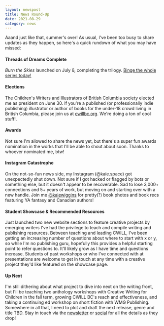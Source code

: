 ```yaml
---
layout: newspost
title: News Round-Up
date: 2021-08-29
category: news
---
```


Aaand just like that, summer's over! As usual, I've been too busy to share updates as they happen, so here's a quick rundown of what you may have missed:

#### Threads of Dreams Complete

*Burn the Skies* launched on July 6, completing the trilogy. [Binge the whole series today!](https://books2read.com/blindtheeyes)

#### Elections

The Children's Writers and Illustrators of British Columbia society elected me as president on June 30. If you're a published (or professionally indie publishing) illustrator or author of books for the under-18 crowd living in British Columbia, please join us at [cwillbc.org](https://cwillbc.org). We're doing a ton of cool stuff!.

#### Awards

Not sure I'm allowed to share the news yet, but there's a super fun awards nomination in the works that I'll be able to shout about soon. Thanks to whoever nominated me, btw!

#### Instagram Catastrophe

On the not-so-fun news side, my Instagram (@kaie.space) got unexpectedly shut down. Not sure if I got hacked or flagged by bots or something else, but it doesn't appear to be recoverable. Sad to lose 3,000+ connections and 5+ years of work, but moving on and starting over with a new handle. Join me [@kaiewiggins](https://instagram.com/kaiewiggins) for pretty(?) book photos and book recs featuring YA fantasy and Canadian authors!

#### Student Showcase & Recommended Resources

Just launched two new website sections to feature creative projects by emerging writers I've had the privilege to teach and compile writing and publishing resources. Between teaching and leading CWILL, I've been getting an increasing number of questions about where to start with x or y, so while I'm no publishing guru, hopefully this provides a helpful starting point to refer questions to. It'll likely grow as I have time and questions increase. Students of past workshops or who I've connected with at presentations are welcome to get in touch at any time with a creative project they'd like featured on the showcase page.

#### Up Next

I'm still dithering about what project to dive into next on the writing front, but I'll be teaching two anthology workshops with Creative Writing for Children in the fall term, growing CWILL BC's reach and effectiveness, and taking a continuing ed workshop on short fiction with WMG Publishing. Somewhere in all that, I need to plot and draft the next release, genre and title TBD. Stay in touch via the [newsletter](https://space.us16.list-manage.com/subscribe/post?u=5d9ccc35d544fcc85135fb8ae&id=1839d5c802) or [social](https://twitter.com/kaiespace) for all the details as they drop!
